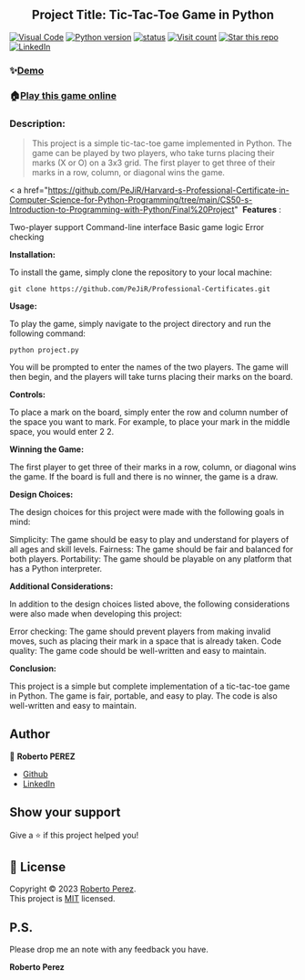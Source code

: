 <h2 align="center">Project Title: Tic-Tac-Toe Game in Python</h1>
<a href="https://vscode.dev/github/PeJiR/Harvard-s-Professional-Certificate-in-Computer-Science-for-Python-Programming" target="_blank"> <img border=0 src="https://img.shields.io/badge/Open%20in%20Visual%20Studio%20Code-blue" alt="Visual Code"></a>
<a href="https://github.com/PeJiR/Calculation-of-employee-turnover-costs.git" target="_blank"> <img border=0 src="https://img.shields.io/badge/python-2.7,%203.6+-blue.svg?style=flat" alt="Python version"></a>
<a href="https://github.com/PeJiR/Calculation-of-employee-turnover-costs.git" target="_blank"><img src="https://img.shields.io/pypi/status/ezibpy.svg?maxAge=60" alt="status"/></a>
<a target="new" href="https://github.com/PeJiR/Harvard-s-Professional-Certificate-in-Computer-Science-for-Python-Programming.git"><img src="https://hits.seeyoufarm.com/api/count/incr/badge.svg?url=https%3A%2F%2Fgithub.com%2FPeJiR%2FHarvard-s-Professional-Certificate-in-Computer-Science-for-Python-Programming.git&count_bg=%2379C83D&title_bg=%23555555&icon=&icon_color=%23E7E7E7&title=Views&edge_flat=false" alt="Visit count"/></a>
<a target="new" href="https://github.com/PeJiR/Harvard-s-Professional-Certificate-in-Computer-Science-for-Python-Programming "><img border=0 src="https://img.shields.io/github/stars/Pejir/Harvard-s-Professional-Certificate-in-Computer-Science-for-Python-Programming.svg?style=social&label=Star&maxAge=60" alt="Star this repo"></a>
<a href="https://www.linkedin.com/in/pejir/" target="_blank"><img src="https://img.shields.io/badge/LinkedIn-blue?style=flat&logo=linkedin&labelColor=blue" alt="LinkedIn" /></a>

### ✨[Demo](https://youtu.be/T85OjtX9J4k)

### 🏠[Play this game online](https://www.online-python.com/oQn49MZL3r)

### Description:

>This project is a simple tic-tac-toe game implemented in Python. The game can be played by two players, who take turns placing their marks (X or O) on a 3x3 grid. The first player to get three of their marks in a row, column, or diagonal wins the game.

< a href="https://github.com/PeJiR/Harvard-s-Professional-Certificate-in-Computer-Science-for-Python-Programming/tree/main/CS50-s-Introduction-to-Programming-with-Python/Final%20Project"
    <img src="" widht="auto">
</a>
**Features** :

Two-player support
Command-line interface
Basic game logic
Error checking

**Installation:**

To install the game, simply clone the repository to your local machine:

    git clone https://github.com/PeJiR/Professional-Certificates.git


**Usage:**

To play the game, simply navigate to the project directory and run the following command:

    python project.py

You will be prompted to enter the names of the two players. The game will then begin, and the players will take turns placing their marks on the board.

**Controls:**

To place a mark on the board, simply enter the row and column number of the space you want to mark. For example, to place your mark in the middle space, you would enter 2 2.

**Winning the Game:**

The first player to get three of their marks in a row, column, or diagonal wins the game. If the board is full and there is no winner, the game is a draw.

**Design Choices:**

The design choices for this project were made with the following goals in mind:

Simplicity: The game should be easy to play and understand for players of all ages and skill levels.
Fairness: The game should be fair and balanced for both players.
Portability: The game should be playable on any platform that has a Python interpreter.

**Additional Considerations:**

In addition to the design choices listed above, the following considerations were also made when developing this project:

Error checking: The game should prevent players from making invalid moves, such as placing their mark in a space that is already taken.
Code quality: The game code should be well-written and easy to maintain.

**Conclusion:**

This project is a simple but complete implementation of a tic-tac-toe game in Python. The game is fair, portable, and easy to play. The code is also well-written and easy to maintain.
## Author

👤 **Roberto PEREZ**

<!---* Website: pejir
* [Twitter](https://twitter.com/pejir)--->
* [Github](https://github.com/pejir)
* [LinkedIn](https://linkedin.com/in/pejir)

<!---
## 🤝 Contributing

Contributions, issues and feature requests are welcome!<br />Feel free to check [issues page](pejir). You can also take a look at the [contributing guide](pejir).
---> 

## Show your support

Give a ⭐️ if this project helped you!

<!---
<a href="https://www.patreon.com/pejir">
  <img src="https://c5.patreon.com/external/logo/become_a_patron_button@2x.png" width="160">
</a>
--->

## 📝 License

Copyright © 2023 [Roberto Perez](https://github.com/PeJiR).<br />
This project is [MIT](https://opensource.org/license/mit/) licensed.




P.S.
------------

Please drop me an note with any feedback you have.

**Roberto Perez**

